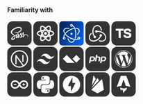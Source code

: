 
#### Familiarity with

![](https://raw.githubusercontent.com/alexanstas/alexanstas/refs/heads/main/icons/sass.svg) ![](https://raw.githubusercontent.com/alexanstas/alexanstas/refs/heads/main/icons/react.svg) ![](https://raw.githubusercontent.com/alexanstas/alexanstas/refs/heads/main/icons/electron.svg) ![](https://raw.githubusercontent.com/alexanstas/alexanstas/refs/heads/main/icons/redux.svg) ![](https://raw.githubusercontent.com/alexanstas/alexanstas/refs/heads/main/icons/typescript.svg)</br>![](https://raw.githubusercontent.com/alexanstas/alexanstas/refs/heads/main/icons/nextjs.svg) ![](https://raw.githubusercontent.com/alexanstas/alexanstas/refs/heads/main/icons/tailwind.svg) ![](https://raw.githubusercontent.com/alexanstas/alexanstas/refs/heads/main/icons/alpine.svg) ![](https://raw.githubusercontent.com/alexanstas/alexanstas/refs/heads/main/icons/php.svg) ![](https://raw.githubusercontent.com/alexanstas/alexanstas/refs/heads/main/icons/wordpress.svg)</br> ![](https://raw.githubusercontent.com/alexanstas/alexanstas/refs/heads/main/icons/arduino.svg) ![](https://raw.githubusercontent.com/alexanstas/alexanstas/refs/heads/main/icons/python.svg) ![](https://raw.githubusercontent.com/alexanstas/alexanstas/refs/heads/main/icons/fastapi.svg) ![](https://raw.githubusercontent.com/alexanstas/alexanstas/refs/heads/main/icons/firebase.svg) ![](https://raw.githubusercontent.com/alexanstas/alexanstas/refs/heads/main/icons/astro.svg)